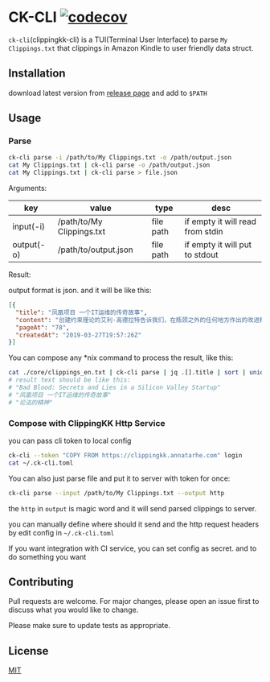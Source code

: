 # CK-CLI [![codecov](https://codecov.io/gh/clippingkk/cli/branch/master/graph/badge.svg?token=68N24T6T9P)](https://codecov.io/gh/clippingkk/cli)

`ck-cli`(clippingkk-cli) is a TUI(Terminal User Interface) to parse `My Clippings.txt` that clippings in Amazon Kindle to user friendly data struct.

## Installation

download latest version from [release page](https://github.com/clippingkk/cli/releases) and add to `$PATH`

## Usage

### Parse

```bash
ck-cli parse -i /path/to/My Clippings.txt -o /path/output.json
cat My Clippings.txt | ck-cli parse -o /path/output.json
cat My Clippings.txt | ck-cli parse > file.json
```

Arguments:

|    key |   value |   type |   desc |
| ------ | ------- | ------ | ------ |
| input(-i) | /path/to/My Clippings.txt | file path | if empty it will read from stdin |
| output(-o) | /path/to/output.json | file path | if empty it will put to stdout |

Result:

output format is json. and it will be like this:

```json
[{
  "title": "凤凰项目 一个IT运维的传奇故事",
  "content": "创建约束理论的艾利·高德拉特告诉我们，在瓶颈之外的任何地方作出的改进都是假象。难以置信，但千真万确！在瓶颈之后作出任何改进都是徒劳的，因为只能干等着瓶颈把工作传送过来。而在瓶颈之前作出的任何改进则只会导致瓶颈处堆积更多的库存",
  "pageAt": "78",
  "createdAt": "2019-03-27T19:57:26Z"
}]
```

You can compose any *nix command to process the result, like this:

```bash
cat ./core/clippings_en.txt | ck-cli parse | jq .[].title | sort | uniq
# result text should be like this:
# "Bad Blood: Secrets and Lies in a Silicon Valley Startup"
# "凤凰项目 一个IT运维的传奇故事"
# "论法的精神"
```
### Compose with ClippingKK Http Service

you can pass cli token to local config

```bash
ck-cli --token "COPY FROM https://clippingkk.annatarhe.com" login
cat ~/.ck-cli.toml
```

You can also just parse file and put it to server with token for once:

```bash
ck-cli parse --input /path/to/My Clippings.txt --output http
```

the `http` in `output` is magic word and it will send parsed clippings to server.

you can manually define where should it send and the http request headers by edit config in `~/.ck-cli.toml`

If you want integration with CI service, you can set config as secret. and to do something you want

## Contributing

Pull requests are welcome. For major changes, please open an issue first to discuss what you would like to change.

Please make sure to update tests as appropriate.

## License
[MIT](https://choosealicense.com/licenses/mit/)
